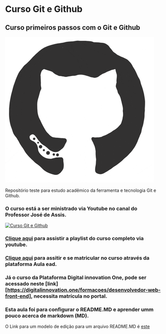 # Curso Git e Github
## Curso primeiros passos com o Git e Github

![logo Github](https://github.com/guiamorim/curso-git/blob/master/giphy.gif)

Repositório teste para estudo acadêmico da ferramenta e tecnologia Git e Github.

### O curso está a ser ministrado via Youtube no canal do Professor José de Assis.
[![Curso Git e Github](http://img.youtube.com/vi/FF1f4bKYhoo/0.jpg)](http://www.youtube.com/watch?v=FF1f4bKYhoo "Vídeo de introdução ao Curso")
### [Clique aqui](https://www.youtube.com/playlist?list=PLbEOwbQR9lqzK14I7OOeREEIE4k6rjgIj) para assistir a playlist do curso completo via youtube.
### [Clique aqui](https://www.aulaead.com/courses/git-github) para assitir e se matricular no curso através da plataforma Aula ead.


### Já o curso da Plataforma Digital innovation One, pode ser acessado neste [link][https://digitalinnovation.one/formacoes/desenvolvedor-web-front-end], necessita matrícula no portal.


### Esta aula foi para configurar o README.MD e aprender umm pouco acerca de markdown (MD).
O Link para um modelo de edição para um arquivo README.MD é [este](https://gist.github.com/professorjosedeassis/d1c08e6667f43be18a1f25c40e1ac2de)


